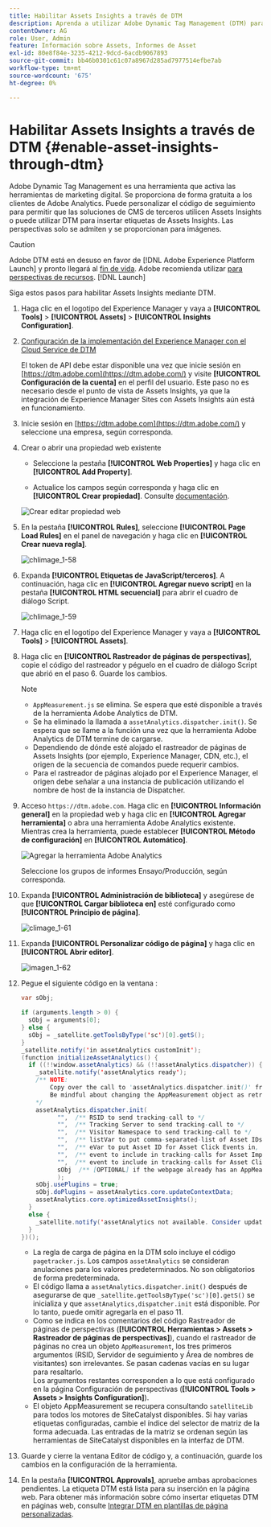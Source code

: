 ```yaml
---
title: Habilitar Assets Insights a través de DTM
description: Aprenda a utilizar Adobe Dynamic Tag Management (DTM) para habilitar Assets Insights.
contentOwner: AG
role: User, Admin
feature: Información sobre Assets, Informes de Asset
exl-id: 80e8f84e-3235-4212-9dcd-6acdb9067893
source-git-commit: bb46b0301c61c07a8967d285ad7977514efbe7ab
workflow-type: tm+mt
source-wordcount: '675'
ht-degree: 0%

---
```


# Habilitar Assets Insights a través de DTM {#enable-asset-insights-through-dtm}

Adobe Dynamic Tag Management es una herramienta que activa las herramientas de marketing digital. Se proporciona de forma gratuita a los clientes de Adobe Analytics. Puede personalizar el código de seguimiento para permitir que las soluciones de CMS de terceros utilicen Assets Insights o puede utilizar DTM para insertar etiquetas de Assets Insights. Las perspectivas solo se admiten y se proporcionan para imágenes.

>[!CAUTION]
>
>Adobe DTM está en desuso en favor de [!DNL Adobe Experience Platform Launch] y pronto llegará al [fin de vida](https://medium.com/launch-by-adobe/dtm-plans-for-a-sunset-3c6aab003a6f). Adobe recomienda utilizar [para perspectivas de recursos](https://experienceleague.adobe.com/docs/experience-manager-learn/assets/advanced/asset-insights-launch-tutorial.html). [!DNL Launch] 

Siga estos pasos para habilitar Assets Insights mediante DTM.

1. Haga clic en el logotipo del Experience Manager y vaya a **[!UICONTROL Tools]** > **[!UICONTROL Assets]** > **[!UICONTROL Insights Configuration]**.
1. [Configuración de la implementación del Experience Manager con el Cloud Service de DTM](/help/sites-administering/dtm.md)

   El token de API debe estar disponible una vez que inicie sesión en [https://dtm.adobe.com](https://dtm.adobe.com/) y visite **[!UICONTROL Configuración de la cuenta]** en el perfil del usuario. Este paso no es necesario desde el punto de vista de Assets Insights, ya que la integración de Experience Manager Sites con Assets Insights aún está en funcionamiento.

1. Inicie sesión en [https://dtm.adobe.com](https://dtm.adobe.com/) y seleccione una empresa, según corresponda.
1. Crear o abrir una propiedad web existente

   * Seleccione la pestaña **[!UICONTROL Web Properties]** y haga clic en **[!UICONTROL Add Property]**.

   * Actualice los campos según corresponda y haga clic en **[!UICONTROL Crear propiedad]**. Consulte [documentación](https://experienceleague.adobe.com/docs/experience-manager-learn/getting-started-wknd-tutorial-develop/overview.html).

   ![Crear editar propiedad web](assets/Create-edit-web-property.png)

1. En la pestaña **[!UICONTROL Rules]**, seleccione **[!UICONTROL Page Load Rules]** en el panel de navegación y haga clic en **[!UICONTROL Crear nueva regla]**.

   ![chlimage_1-58](assets/chlimage_1-194.png)

1. Expanda **[!UICONTROL Etiquetas de JavaScript/terceros]**. A continuación, haga clic en **[!UICONTROL Agregar nuevo script]** en la pestaña **[!UICONTROL HTML secuencial]** para abrir el cuadro de diálogo Script.

   ![chlimage_1-59](assets/chlimage_1-195.png)

1. Haga clic en el logotipo del Experience Manager y vaya a **[!UICONTROL Tools]** > **[!UICONTROL Assets]**.
1. Haga clic en **[!UICONTROL Rastreador de páginas de perspectivas]**, copie el código del rastreador y péguelo en el cuadro de diálogo Script que abrió en el paso 6. Guarde los cambios.

   >[!NOTE]
   >
   >* `AppMeasurement.js` se elimina. Se espera que esté disponible a través de la herramienta Adobe Analytics de DTM.
   >* Se ha eliminado la llamada a `assetAnalytics.dispatcher.init()`. Se espera que se llame a la función una vez que la herramienta Adobe Analytics de DTM termine de cargarse.
   >* Dependiendo de dónde esté alojado el rastreador de páginas de Assets Insights (por ejemplo, Experience Manager, CDN, etc.), el origen de la secuencia de comandos puede requerir cambios.
   >* Para el rastreador de páginas alojado por el Experience Manager, el origen debe señalar a una instancia de publicación utilizando el nombre de host de la instancia de Dispatcher.


1. Acceso `https://dtm.adobe.com`. Haga clic en **[!UICONTROL Información general]** en la propiedad web y haga clic en **[!UICONTROL Agregar herramienta]** o abra una herramienta Adobe Analytics existente. Mientras crea la herramienta, puede establecer **[!UICONTROL Método de configuración]** en **[!UICONTROL Automático]**.

   ![Agregar la herramienta Adobe Analytics](assets/Add-Adobe-Analytics-Tool.png)

   Seleccione los grupos de informes Ensayo/Producción, según corresponda.

1. Expanda **[!UICONTROL Administración de biblioteca]** y asegúrese de que **[!UICONTROL Cargar biblioteca en]** esté configurado como **[!UICONTROL Principio de página]**.

   ![climage_1-61](assets/chlimage_1-197.png)

1. Expanda **[!UICONTROL Personalizar código de página]** y haga clic en **[!UICONTROL Abrir editor]**.

   ![imagen_1-62](assets/chlimage_1-198.png)

1. Pegue el siguiente código en la ventana :

   ```Java
   var sObj;
   
   if (arguments.length > 0) {
     sObj = arguments[0];
   } else {
     sObj = _satellite.getToolsByType('sc')[0].getS();
   }
   _satellite.notify('in assetAnalytics customInit');
   (function initializeAssetAnalytics() {
     if ((!!window.assetAnalytics) && (!!assetAnalytics.dispatcher)) {
       _satellite.notify('assetAnalytics ready');
       /** NOTE:
           Copy over the call to 'assetAnalytics.dispatcher.init()' from Assets Pagetracker
           Be mindful about changing the AppMeasurement object as retrieved above.
       */
       assetAnalytics.dispatcher.init(
             "",  /** RSID to send tracking-call to */
             "",  /** Tracking Server to send tracking-call to */
             "",  /** Visitor Namespace to send tracking-call to */
             "",  /** listVar to put comma-separated-list of Asset IDs for Asset Impression Events in tracking-call, e.g. 'listVar1' */
             "",  /** eVar to put Asset ID for Asset Click Events in, e.g. 'eVar3' */
             "",  /** event to include in tracking-calls for Asset Impression Events, e.g. 'event8' */
             "",  /** event to include in tracking-calls for Asset Click Events, e.g. 'event7' */
             sObj  /** [OPTIONAL] if the webpage already has an AppMeasurement object, include the object here. If unspecified, Pagetracker Core shall create its own AppMeasurement object */
             );
       sObj.usePlugins = true;
       sObj.doPlugins = assetAnalytics.core.updateContextData;
       assetAnalytics.core.optimizedAssetInsights();
     }
     else {
       _satellite.notify('assetAnalytics not available. Consider updating the Custom Page Code', 4);
     }
   })();
   ```

   * La regla de carga de página en la DTM solo incluye el código `pagetracker.js`. Los campos `assetAnalytics` se consideran anulaciones para los valores predeterminados. No son obligatorios de forma predeterminada.
   * El código llama a `assetAnalytics.dispatcher.init()` después de asegurarse de que `_satellite.getToolsByType('sc')[0].getS()` se inicializa y que `assetAnalytics,dispatcher.init` está disponible. Por lo tanto, puede omitir agregarla en el paso 11.
   * Como se indica en los comentarios del código Rastreador de páginas de perspectivas (**[!UICONTROL Herramientas > Assets > Rastreador de páginas de perspectivas]**), cuando el rastreador de páginas no crea un objeto `AppMeasurement`, los tres primeros argumentos (RSID, Servidor de seguimiento y Área de nombres de visitantes) son irrelevantes. Se pasan cadenas vacías en su lugar para resaltarlo.\
      Los argumentos restantes corresponden a lo que está configurado en la página Configuración de perspectivas (**[!UICONTROL Tools > Assets > Insights Configuration]**).
   * El objeto AppMeasurement se recupera consultando `satelliteLib` para todos los motores de SiteCatalyst disponibles. Si hay varias etiquetas configuradas, cambie el índice del selector de matriz de la forma adecuada. Las entradas de la matriz se ordenan según las herramientas de SiteCatalyst disponibles en la interfaz de DTM.

1. Guarde y cierre la ventana Editor de código y, a continuación, guarde los cambios en la configuración de la herramienta.
1. En la pestaña **[!UICONTROL Approvals]**, apruebe ambas aprobaciones pendientes. La etiqueta DTM está lista para su inserción en la página web. Para obtener más información sobre cómo insertar etiquetas DTM en páginas web, consulte [Integrar DTM en plantillas de página personalizadas](https://blogs.adobe.com/experiencedelivers/experience-management/integrating-dtm-custom-aem6-page-template/).
